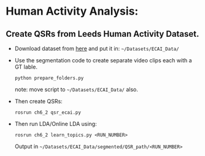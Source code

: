 Human Activity Analysis:
=====


Create QSRs from Leeds Human Activity Dataset.
---


- Download dataset from [here](http://doi.org/10.5518/86) and put it in: `~/Datasets/ECAI_Data/`


- Use the segmentation code to create separate video clips each with a GT lable.

  ```
  python prepare_folders.py
  ```
  note: move script to `~/Datasets/ECAI_Data/` also.


- Then create QSRs:

  ```
  rosrun ch6_2 qsr_ecai.py
  ```

- Then run LDA/Online LDA using:

  ```
  rosrun ch6_2 learn_topics.py <RUN_NUMBER>
  ```
  Output in `~/Datasets/ECAI_Data/segmented/QSR_path/<RUN_NUMBER>`
